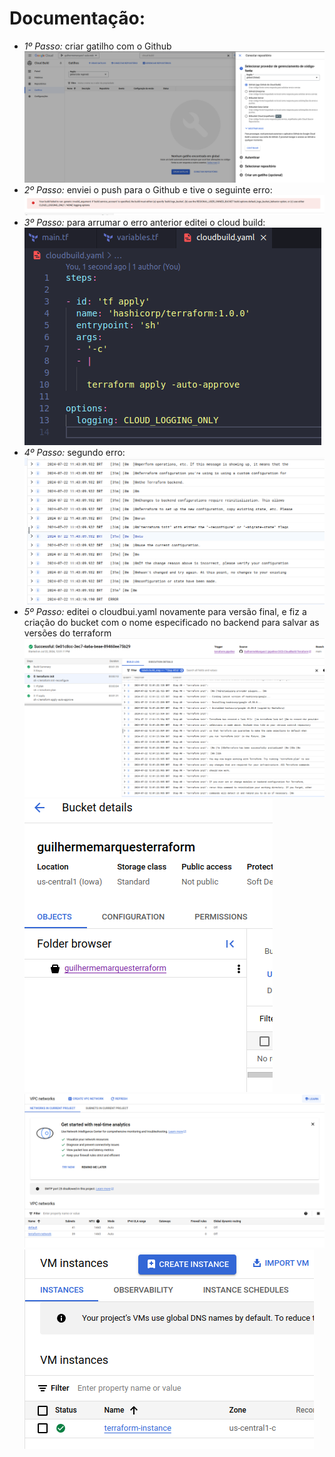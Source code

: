# Documentação:
  
  - *1º Passo:* criar gatilho com o Github  
  ![gatilho cloud build com github](https://github.com/GuilhermeMarques1/pipeline-CICD-CloudBuild-Terraform/blob/main/images/Screenshot%20from%202024-07-22%2011-28-37.png?raw=true)
  - *2º Passo:* enviei o push para o Github e tive o seguinte erro:  
  ![Erro de logging](https://github.com/GuilhermeMarques1/pipeline-CICD-CloudBuild-Terraform/blob/main/images/Screenshot%20from%202024-07-22%2011-43-44.png?raw=true)
  - *3º Passo:* para arrumar o erro anterior editei o cloud build:  
  ![Edição cloudbuid.yaml](https://github.com/GuilhermeMarques1/pipeline-CICD-CloudBuild-Terraform/blob/main/images/Screenshot%20from%202024-07-22%2011-43-55.png?raw=true)
  - *4º Passo:* segundo erro:  
  ![Erro no cloudbuild.yaml](https://github.com/GuilhermeMarques1/pipeline-CICD-CloudBuild-Terraform/blob/main/images/Screenshot%20from%202024-07-22%2011-49-34.png?raw=true)
  - *5º Passo:* editei o cloudbui.yaml novamente para versão final, e fiz a criação do bucket com o nome especificado no backend para salvar as versões do terraform
  ![Cloud build com sucesso](https://github.com/GuilhermeMarques1/pipeline-CICD-CloudBuild-Terraform/blob/main/images/Screenshot%20from%202024-07-22%2012-03-22.png?raw=true)  
  ![Cloud Storage](https://github.com/GuilhermeMarques1/pipeline-CICD-CloudBuild-Terraform/blob/main/images/Screenshot%20from%202024-07-22%2012-03-42.png?raw=true)  
  ![vpc criada](https://github.com/GuilhermeMarques1/pipeline-CICD-CloudBuild-Terraform/blob/main/images/Screenshot%20from%202024-07-22%2012-04-03.png?raw=true)
  ![VM criada](https://github.com/GuilhermeMarques1/pipeline-CICD-CloudBuild-Terraform/blob/main/images/Screenshot%20from%202024-07-22%2012-04-39.png?raw=true)
